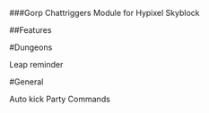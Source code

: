 ###Gorp Chattriggers Module for Hypixel Skyblock

##Features

#Dungeons

Leap reminder

#General

Auto kick
Party Commands
